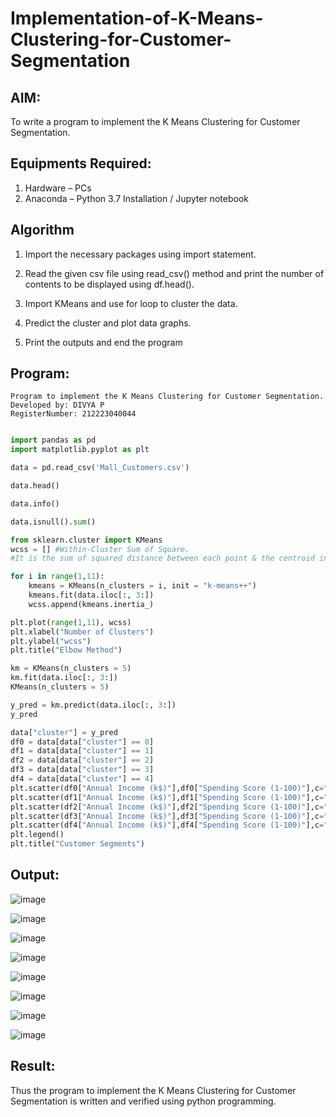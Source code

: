 # Implementation-of-K-Means-Clustering-for-Customer-Segmentation

## AIM:
To write a program to implement the K Means Clustering for Customer Segmentation.

## Equipments Required:
1. Hardware – PCs
2. Anaconda – Python 3.7 Installation / Jupyter notebook

## Algorithm
1. Import the necessary packages using import statement.

2. Read the given csv file using read_csv() method and print the number of contents to be displayed using df.head().

3. Import KMeans and use for loop to cluster the data.

4. Predict the cluster and plot data graphs.

5. Print the outputs and end the program

## Program:
```
Program to implement the K Means Clustering for Customer Segmentation.
Developed by: DIVYA P
RegisterNumber: 212223040044
```
``` python

import pandas as pd
import matplotlib.pyplot as plt

data = pd.read_csv('Mall_Customers.csv')

data.head()

data.info()

data.isnull().sum()

from sklearn.cluster import KMeans
wcss = [] #Within-Cluster Sum of Square.
#It is the sum of squared distance between each point & the centroid in a cluster

for i in range(1,11):
    kmeans = KMeans(n_clusters = i, init = "k-means++")
    kmeans.fit(data.iloc[:, 3:])
    wcss.append(kmeans.inertia_)

plt.plot(range(1,11), wcss)
plt.xlabel("Number of Clusters")
plt.ylabel("wcss")
plt.title("Elbow Method")

km = KMeans(n_clusters = 5)
km.fit(data.iloc[:, 3:])
KMeans(n_clusters = 5)

y_pred = km.predict(data.iloc[:, 3:])
y_pred

data["cluster"] = y_pred
df0 = data[data["cluster"] == 0]
df1 = data[data["cluster"] == 1]
df2 = data[data["cluster"] == 2]
df3 = data[data["cluster"] == 3]
df4 = data[data["cluster"] == 4]
plt.scatter(df0["Annual Income (k$)"],df0["Spending Score (1-100)"],c="red",label="cluster0")
plt.scatter(df1["Annual Income (k$)"],df1["Spending Score (1-100)"],c="black",label="cluster1")
plt.scatter(df2["Annual Income (k$)"],df2["Spending Score (1-100)"],c="blue",label="cluster2")
plt.scatter(df3["Annual Income (k$)"],df3["Spending Score (1-100)"],c="green",label="cluster3")
plt.scatter(df4["Annual Income (k$)"],df4["Spending Score (1-100)"],c="magenta",label="cluster4")
plt.legend()
plt.title("Customer Segments")
```

## Output:
![image](https://github.com/user-attachments/assets/cf4e6c8b-7e32-417b-a447-12c402e18fb8)


![image](https://github.com/user-attachments/assets/473acbac-7652-42cf-b060-7aa05f4db8d4)


![image](https://github.com/user-attachments/assets/c2fe4840-e51b-4ede-8334-52ae2d8f3fb3)


![image](https://github.com/user-attachments/assets/9ec48e5c-5959-4585-9315-69a31dd0b2ce)


![image](https://github.com/user-attachments/assets/08543b09-8ffb-4dae-ba85-4d3a8e89d6f7)


![image](https://github.com/user-attachments/assets/ff0e5d2c-1444-4c1d-8df2-77bff73a4c57)

![image](https://github.com/user-attachments/assets/95260503-0abf-4b35-b58d-577b33eb11b0)

![image](https://github.com/user-attachments/assets/5a771fff-5948-4d14-9f7a-e25eba12bcce)


## Result:
Thus the program to implement the K Means Clustering for Customer Segmentation is written and verified using python programming.
